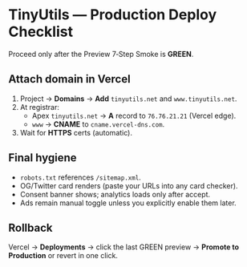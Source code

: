 # TinyUtils — Production Deploy Checklist

Proceed only after the Preview 7‑Step Smoke is **GREEN**.

## Attach domain in Vercel
1. Project → **Domains** → **Add** `tinyutils.net` and `www.tinyutils.net`.
2. At registrar:
   - Apex `tinyutils.net` → **A** record to `76.76.21.21` (Vercel edge).
   - `www` → **CNAME** to `cname.vercel-dns.com`.
3. Wait for **HTTPS** certs (automatic).

## Final hygiene
- `robots.txt` references `/sitemap.xml`.
- OG/Twitter card renders (paste your URLs into any card checker).
- Consent banner shows; analytics loads only after accept.
- Ads remain manual toggle unless you explicitly enable them later.

## Rollback
Vercel → **Deployments** → click the last GREEN preview → **Promote to Production** or revert in one click.